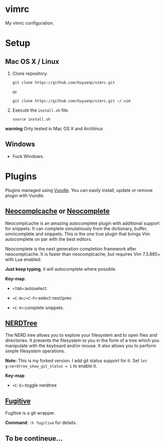 vimrc
=====

My vimrc configuration.

# Setup

## Mac OS X / Linux

1. Clone repository.
    
    `git clone https://github.com/Xuyuanp/vimrc.git`

    or

    `git clone https://github.com/Xuyuanp/vimrc.git ~/.vim`

2. Execute the `install.sh` file.

    `source install.sh`

**warning** Only tested in Mac OS X and Archlinux

## Windows

* Fuck Windows.

# Plugins

Plugins managed using [Vundle](https://github.com/gmarik/Vundle.vim). You can easily install, update or remove plugin with Vundle.

## [Neocomplcache](https://github.com/Shougo/neocomplcache.vim) or [Neocomplete](https://github.com/Shougo/neocomplete.vim)
  Neocomplcache is an amazing autocomplete plugin with additional support for snippets. It can complete simulatiously from the dictionary, buffer, omnicomplete and snippets. This is the one true plugin that brings Vim autocomplete on par with the best editors.

  Neocomplete is the next generation completion framework after neocomplcache. It is faster than neocomplcache, but requires Vim 7.3.885+ with Lua enabled.

  **Just keep typing**, it will autocomplete where possible.

  **Key-map**:

  * `<TAB>`:autoselect.

  * `<C-N>/<C-P>`:select next/prev.
  
  * `<C-K>`:complete snippets.

## [NERDTree](https://github.com/Xuyuanp/nerdtree)

The NERD tree allows you to explore your filesystem and to open files and directories. It presents the filesystem to you in the form of a tree which you manipulate with the keyboard and/or mouse. It also allows you to perform simple filesystem operations.

  **Note:** This is my forked version. I add git status support for it. Set `let g:nerdtree_show_git_status = 1` to enable it.

  **Key-map**

  * `<C-E>`:toggle nerdtree

## [Fugitive](https://github.com/tpope/vim-fugitive)

Fugitive is a git wrapper.

  **Command**: `:h fugitive` for details.

## To be contineue...
